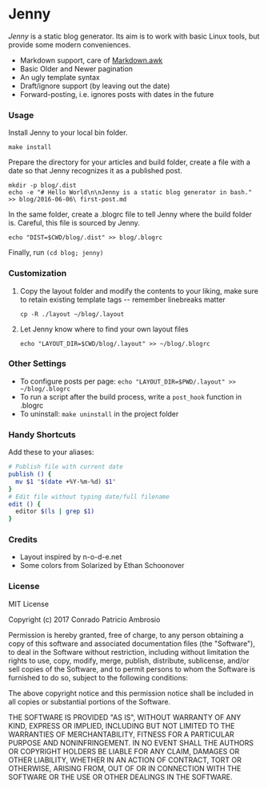 # Jenny

_Jenny_ is a static blog generator. Its aim is to work with basic Linux tools, but provide some modern conveniences.

- Markdown support, care of [Markdown.awk](https://bitbucket.org/yiyus/md2html.awk)
- Basic Older and Newer pagination
- An ugly template syntax
- Draft/ignore support (by leaving out the date)
- Forward-posting, i.e. ignores posts with dates in the future

### Usage

Install Jenny to your local bin folder.

```
make install
```

Prepare the directory for your articles and build folder, create a file with a date so that Jenny recognizes it as a published post.

```
mkdir -p blog/.dist
echo -e "# Hello World\n\nJenny is a static blog generator in bash." >> blog/2016-06-06\ first-post.md
```

In the same folder, create a .blogrc file to tell Jenny where the build folder is. Careful, this file is sourced by Jenny.

```
echo "DIST=$CWD/blog/.dist" >> blog/.blogrc
```

Finally, run `(cd blog; jenny)`

### Customization

1. Copy the layout folder and modify the contents to your liking, make sure to retain existing template tags -- remember linebreaks matter

   ```
   cp -R ./layout ~/blog/.layout
   ```

2. Let Jenny know where to find your own layout files

   ```
   echo "LAYOUT_DIR=$CWD/blog/.layout" >> ~/blog/.blogrc
   ```

### Other Settings

- To configure posts per page: `echo "LAYOUT_DIR=$PWD/.layout" >> ~/blog/.blogrc`
- To run a script after the build process, write a `post_hook` function in .blogrc
- To uninstall: `make uninstall` in the project folder

### Handy Shortcuts

Add these to your aliases:

```bash
# Publish file with current date
publish () {
  mv $1 "$(date +%Y-%m-%d) $1"
}
# Edit file without typing date/full filename
edit () {
  editor $(ls | grep $1)
}
```

### Credits
- Layout inspired by n-o-d-e.net 
- Some colors from Solarized by Ethan Schoonover

### License

MIT License

Copyright (c) 2017 Conrado Patricio Ambrosio

Permission is hereby granted, free of charge, to any person obtaining a copy
of this software and associated documentation files (the "Software"), to deal
in the Software without restriction, including without limitation the rights
to use, copy, modify, merge, publish, distribute, sublicense, and/or sell
copies of the Software, and to permit persons to whom the Software is
furnished to do so, subject to the following conditions:

The above copyright notice and this permission notice shall be included in all
copies or substantial portions of the Software.

THE SOFTWARE IS PROVIDED "AS IS", WITHOUT WARRANTY OF ANY KIND, EXPRESS OR
IMPLIED, INCLUDING BUT NOT LIMITED TO THE WARRANTIES OF MERCHANTABILITY,
FITNESS FOR A PARTICULAR PURPOSE AND NONINFRINGEMENT. IN NO EVENT SHALL THE
AUTHORS OR COPYRIGHT HOLDERS BE LIABLE FOR ANY CLAIM, DAMAGES OR OTHER
LIABILITY, WHETHER IN AN ACTION OF CONTRACT, TORT OR OTHERWISE, ARISING FROM,
OUT OF OR IN CONNECTION WITH THE SOFTWARE OR THE USE OR OTHER DEALINGS IN THE
SOFTWARE.
